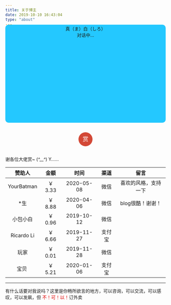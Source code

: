```yaml
---
title: 关于博主
date: 2019-10-10 16:43:04
type: "about"
---
```


<div class="entry-content">
    <div id="hello-xuxuy" class="pop-container"
         style="">
        <div style="text-align: center;">
            <p>真（ま）白（しろ）</p>
            <p>对话中...</p>
        </div>
        <bot-ui></bot-ui>
    </div>
</div>
<div class="single-reward">
    <div class="reward-open">赏
        <div class="reward-main">
            <ul class="reward-row">
                <li class="alipay-code"><img
                        src="/images/alipay.jpg"></li>
                <li class="wechat-code"><img
                        src="/images/wechatpay.jpg"></li>
            </ul>
        </div>
    </div>
</div>

<p>谢各位大佬赏~ (<em>^__^</em>) Y……</p>

<table>
    <thead>
    <tr>
        <th align="center">赞助人</th>
        <th align="center">金额</th>
        <th align="center">时间</th>
        <th align="center">渠道</th>
        <th align="center">留言</th>
    </tr>
    </thead>
    <tbody>
    <tr>
        <td align="center">YourBatman</td>
        <td align="center">￥ 3.33</td>
        <td align="center">2020-05-08</td>
        <td align="center">微信</td>
        <td align="center">喜欢的风格，支持一下</td>
    </tr>
    <tr>
        <td align="center">*生</td>
        <td align="center">￥ 8.88</td>
        <td align="center">2020-04-06</td>
        <td align="center">微信</td>
        <td align="center">blog很酷！谢谢！</td>
    </tr>
    <tr>
        <td align="center">小包小白</td>
        <td align="center">￥ 0.96</td>
        <td align="center">2019-10-12</td>
        <td align="center">微信</td>
        <td align="center"></td>
    </tr>
    <tr>
        <td align="center">Ricardo Li</td>
        <td align="center">￥ 6.66</td>
        <td align="center">2019-11-27</td>
        <td align="center">支付宝</td>
        <td align="center"></td>
    </tr>
    <tr>
        <td align="center">玩家</td>
        <td align="center">￥ 0.01</td>
        <td align="center">2019-11-28</td>
        <td align="center">微信</td>
        <td align="center"></td>
    </tr>
    <tr>
        <td align="center">宝贝&nbsp;<i class="fa fa-heartbeat" id="myheartbeat"></i></td>
        <td align="center">￥ 5.21</td>
        <td align="center">2020-01-06</td>
        <td align="center">支付宝</td>
        <td align="center"></td>
    </tr>
    </tbody>
</table>

<hr>

<div class="note default">
    有什么话要对我说吗？这里是你畅所欲言的地方，可以咨询，可以交流，可以感叹，可以发飙，但 <font color="yellow;">不！可！以！</font>订外卖
</div>

<style>
    .entry-content {
        margin-top: -20px;
    }

    .pop-container {
        min-height: 300px;
        padding: 2px 6px 6px;
        background-color: rgb(36, 200, 255);
        border-radius: 10px;
    }

    .botui-container {
        border-radius: 5px;
    }

    p {
        margin: 0;
    }

    button.botui-actions-buttons-button:focus {
        outline: none;
    }

    .single-reward {
        position: relative;
        width: 100%;
        margin: 30px auto;
        text-align: center;
        z-index: 999
    }

    .single-reward .reward-open {
        position: relative;
        line-height: 30px;
        width: 30px;
        height: 30px;
        font-size: 18px;
        padding: 7px;
        color: #fff;
        text-align: center;
        display: inline-block;
        border-radius: 100%;
        background: #d34836;
        cursor: pointer
    }

    .single-reward .reward-main {
        position: absolute;
        top: 45px;
        left: -156px;
        margin: 0;
        padding: 15px 0 0;
        width: 355px;
        background: 0 0;
        display: none;
        animation: main .4s
    }

    .reward-open:hover .reward-main {
        display: block
    }

    .single-reward .reward-row {
        margin: 0 auto;
        padding: 20px 15px 10px;
        background: #f5f5f5;
        display: inline-block;
        border-radius: 4px;
        cursor: auto
    }

    .single-reward .reward-row:before {
        content: "";
        width: 0;
        height: 0;
        border-left: 13px solid transparent;
        border-right: 13px solid transparent;
        border-bottom: 13px solid #f5f5f5;
        position: absolute;
        top: 2px;
        left: 0;
        right: 0;
        margin: 0 auto
    }

    .single-reward .reward-row li {
        list-style-type: none;
        padding: 0 12px;
        display: inline-block
    }

    .reward-row li img {
        width: 130px;
        max-width: 130px;
        border-radius: 3px;
        position: relative
    }

    .reward-row li::after {
        margin-top: -10px;
        display: block;
        font-size: 13px;
        color: #121212;
    }

    .alipay-code:after {
        content: "支付宝"
    }

    .wechat-code:after {
        content: "微信"
    }

    .posts-expand .post-body ul li:before {
        display: none;
    }
</style>
